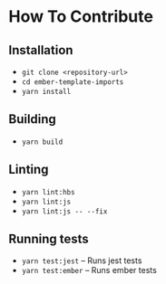 # How To Contribute

## Installation

- `git clone <repository-url>`
- `cd ember-template-imports`
- `yarn install`

## Building

- `yarn build`

## Linting

- `yarn lint:hbs`
- `yarn lint:js`
- `yarn lint:js -- --fix`

## Running tests

- `yarn test:jest` – Runs jest tests
- `yarn test:ember` – Runs ember tests
